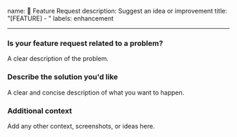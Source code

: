 name: 🚀 Feature Request
description: Suggest an idea or improvement
title: "[FEATURE] - <Feature title here>"
labels: enhancement

---

### Is your feature request related to a problem?

A clear description of the problem.

### Describe the solution you'd like

A clear and concise description of what you want to happen.

### Additional context

Add any other context, screenshots, or ideas here.
